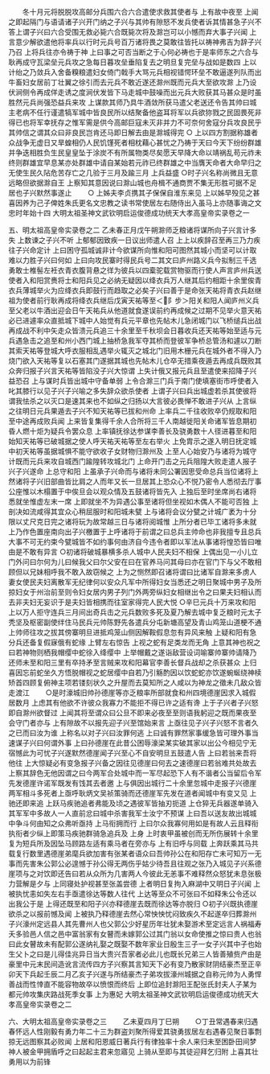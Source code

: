 <!-- { "loadSidebar": true } -->
　　冬十月元将脱脱攻高邮分兵围六合六合遣使求救其使者与  上有故中夜至  上闻之即起隔门与语请诸子兴开门纳之子兴与其帅有隙怒不发兵使者诉其情甚急子兴不答上谓子兴曰六合受围无救必毙六合既毙次将及滁岂可以小憾而弃大事子兴闻  上言意少解欲遣他将率兵以行时元兵号百万诸将畏之莫敢往皆托以祷神弗吉为辞子兴乃召  上将兵往亦令祷于神  上曰事之可否当断之于心何必祷也于是率师东之六合与耿再成守瓦梁垒元兵攻之急每日暮攻垒垂陷复去之明旦复完垒与战如是数四  上以计绐之乃敛兵入舍备糗粮遣妇女倚门戟手大骂元兵相视错愕环垒不敢逼遂列队而出牛畜妇女居前丁壮翼之徐引而去元兵不敢近遂还滁州既而元兵大至欲攻滁  上乃设伏涧侧令再成佯走诱之度涧伏发皆下马走城中鼓噪而出元兵大败获其马甚众是时虽胜然元兵尚强恐益兵来攻  上谋款其师乃具牛酒敛所获马遣父老送还令告其帅曰城主老病不任行谨遣犒军城中皆良民所以结聚备他盗耳将军以兵欲狝戮之民固畏死非得已也将军幸抚存之惟军需是供今高邮巨寇未灭非并力不可奈何舍寇分兵攻良民乎其帅信之谓其众曰非良民岂肯还马即日解去由是滁城得完
○  上以四方割据称雄者众战争无虚日又旱蝗相仍人民饥馑死者相枕藉心甚忧之乃祷于天曰今天下纷纷群雄并争迭相胜负生民皇皇坠于涂炭不有所属物类尽矣愿天早降大命以靖祸乱苟元祚未终则群雄宜早息某亦处群雄中请自某始若元祚已终群雄之中当膺天命者大命早归之无使生民久阽危苦存亡之几验于三月及踰三月  上兵益盛
○时子兴名称尚微且无意远略但欲据滁自王  上察知其意因说曰滁山城也舟楫不通商贾不集无形胜可据不足居也子兴默然事遂止
　　○  上姊夫李贞携其子保保自淮东来见  上以姊早殁见之甚喜因养为己子俾姓朱氏更名文忠教之读书常使居左右随侍出入虽马上亦随事诲之文忠时年始十四
大明太祖圣神文武钦明启运俊德成功统天大孝高皇帝实录卷之一

五、明太祖高皇帝实录卷之二
乙未春正月戊午朔滁师乏粮诸将谋所向子兴言计多失  上数谏之子兴不听  上郁郁因致疾一日议出师遣人召  上上以疾辞召至再三乃力疾往子兴命定计  上曰困守孤城诚非计今欲谋所向惟和阳可图然其城小而坚可以计取难以力胜子兴曰何如  上曰向攻民寨时得民兵号二其文曰庐州路义兵今拟制三千选勇敢士椎髻左衽衣青衣腹背悬之徉为彼兵以四槖驼载赏物驱而行使人声言庐州兵送使者入和阳赏赉将士和阳兵见之必纳无疑因以绛衣兵万人继其后约相距十余里俟青衣兵薄城举火为应绛衣兵即鼓行而趋取之必矣子兴曰善于是命张天祐将青衣兵赵继祖为使者前行耿再成将绛衣兵继后戊寅天祐等至＜阝步＞阳关和阳人闻庐州义兵至父老以牛酒出迎会日午天祐兵从他道就食遂误前约再成候之过期不见举火意天祐必已进遽率众直抵城下城中人始觉有兵元平章也先帖木儿急闭城门以飞桥缒兵出战再成战不利中矢走众皆溃元兵追三十余里至千秋坝会日暮收兵还天祐等始至适与元兵遇急击之追至和州小西门城上抽桥急我军夺其桥而登彼军争桥总管汤和遽以刀断其索天祐等登城大呼衣服相乱遇举火辄灭之城北门旧用木栅元兵在城外者不得入乃烧门欲入天祐等复以石塞其门遂据其城也先帖木儿仓卒无措乘夜遁去再成兵既败其众奔归报子兴言天祐等皆陷没子兴大惊谓  上失计俄又报元兵且至遣使来招降子兴益恐召  上与谋时兵皆出城中守备单弱  上令合滁三门兵于南门使填塞街市呼使者入叱其膝行以见子兴子兴喻之多失辞众欲杀使者  上谓子兴曰兵出城虚若杀其使彼将谓我怯杀之以灭口是速其来也不如纵之归扬以大言彼必畏惮不敢进子兴从  上言纵之往明日元兵果遁去子兴不知天祐等已拔和州命  上率兵二千往收败卒仍规取和阳至中途再成败兵闻  上来皆复集得千余人合所将三千人南越徙阳关命诸军皆息期初昏人燃十炬为疑兵令罢众息  上率镇抚徐达参谋李善长及骁勇数十人径进暮至和阳始知天祐等已破城据之使人呼天祐天祐等至左右举火  上免胄示之遂入明日抚定城中初天祐等虽据城惧不能守欲收子女财物归滁州及  上至人心始安乃与诸将为城守计既而元兵来攻自城西门踰隍转攻城北门  上命开门击之元兵阻隍大败走遣人报子兴子兴遂命  上总守和阳  上虽承子兴命而与诸将未同公署因思受命总兵当位诸将上然诸将子兴旧部曲皆比肩之人而年又长一旦居其上恐众心不悦乃密令人悉彻去厅事公座惟以木榻置于中俟旦会以观众情及五鼓诸将皆先入  上独后至时坐席尚右诸将悉就坐惟虚左末一席  上即就坐不为异遇公事至诸将但坐视如木偶人不能可否独  上剖决如流咸得其宜众心稍屈服时和阳城未甓  上与诸将会议分甓之计城广袤为十分限以丈尺克日完之诸将玩为故常越三日与诸将阅城惟
上所分者已毕工诸将多未就  上乃作色置座南向出子兴檄置于上呼诸将于前谓之曰总兵主帅命也非我擅专且总兵大事不可无约束今甓城皆不如约事何由济自今违令者即以军法从事诸将惶恐皆曰唯由是不敢有异言
○初诸将破城暴横多杀人城中人民夫妇不相保  上偶出见一小儿立门外问曰尔何为儿曰候我父曰尔父安在曰在官养马问其母曰亦在官门下与父不敢相顾但以兄妹相呼我不敢入故窃候之  上为之恻然即召诸将谓曰比诸军自滁来多虏人妻女使民夫妇离散军无纪律何以安众凡军中所得妇女当悉还之明日聚城中男子及所掠妇女于州治前至则令妇女居内男子列门外两旁纵妇女相继出令之曰果夫妇相认而去非夫妇无妄识于是夫妇皆相携而往室家得完人民大悦
○辛巳元兵十万来攻和阳  上以万人拒守连兵三月间出奇兵击之元兵数败多死及夏乃解去城中复乏粮时元太子秃坚及枢密副使绊住马民兵元帅陈野先各遣兵分屯新塘高望及青山鸡笼山道梗不通  上帅师往攻之拔其傍寨明旦进抵鸡笼山侧因解鞍假息忽有异风来触  上疑和阳有急分兵还备复假寐俄有蛇缘  上臂左右惊告  上视之蛇有足类龙而无角  上意其神也祝之曰若神物则栖我帽缨中蛇徐入绛缨中  上举帽戴之遂诣敌营设词喻寨帅寨帅请降乃还师未至和阳三里有卒持矛至言贼来攻和阳幕官李善长督兵战却之杀获甚众  上归喜因忘前蛇坐久方悟脱帽视之蛇居缨中自若乃引觞酌因以饮蛇蛇亦饮遂蜿蜒绕神椟矫首四顾复俯神主项若镂刻状久之升屋而去莫知所之人咸以为神龙之徵未几敌众皆走渡江
　　○是时濠城旧帅孙德崖等亦乏粮率所部就食和州四境德崖因求入城假居数月  上虑其有他欲不许彼众我寡力不能拒不得已许之适有谗  上于子兴者子兴怒即自滁州欲督过  上闻其将至谓众曰公旦不即来必夜至至则语我躬迎之既而果夜至会守门者亦与  上有隙故不以报先迎子兴至馆始来言  上亟往见子兴子兴怒不言者久之已而曰汝为谁
上称名以对子兴曰汝罪何逃  上曰诚有罪然家事缓急皆可理外事当速谋子兴曰何谓外事  上曰孙德崖在此昔公困辱濠梁某实破其家以出公今相见宁无宿憾此为可忧子兴遂默然德崖闻子兴至心不自安明旦五鼓遣人告  上曰若翁来吾将他往  上大惊疑必有变急报子兴备之因往见德崖曰何去之速德崖曰若翁难共处故去  上察其辞色无他因谓之曰今两军合处城中而一军尽起恐下人有不谐者公当留后令军先发德崖许诺军既发有饯其去者邀  上与俱因出城行二十余里忽城中走报子兴德崖两军相斗多死者上亟呼耿炳文吴祯策骑而还德崖军先发在道者闻城中有变又见  上驰还即来追  上跃马疾驰追者弗能及顷之遇彼军皆抽刃扼道  上仓猝无兵器遂单骑入其军军中多故人一人直前忿曰城中杀害我军士汝宁不预谋  上曰吾以送友故出城城中争斗何由知之众弗听亟持  上马衔拥而行  上曰尔众我寡何用如是有故人云且释衔执衔者少纵上即策马疾驰群骑急追兵及  上身  上时衷甲虽被创而无所伤展转十余里复为短兵所及因坠马顾路左适有乘马者在旁亦与  上有旧呼与同载  上奔跃乘其马共载复行数里遇德崖弟麾兵欲加害有张某者语众曰吾帅孙公在和阳存亡未可知万一无事而先害朱公郭公必遑憾于孙公得无两伤乎姑少待吾且往观之张乃入城见子兴系德崖项与之对饮即还告曰若从众所为几害两人今彼此无恙事不难释然众怒犹未息张极力营解是夕与  上同寝处护视甚至张盖尝德  上者明日复拘入麻湖中又明日子兴闻  上被执忧恚如失左右手亟遣徐达等数人往代  上达等至众不可张曰不如释朱公令还以出我公于是  上得还既至和阳子兴亦释德崖去既而徐达等亦脱归
○初子兴既执德崖欲杀之以报前憾及闻  上被执乃释德崖去然心常怏怏忧闷致疾久不起遂卒归葬滁州子兴濠州定远县人其先曹州人也父郭公少好星历年壮犹未娶游术至定远言人祸福寿夭多验邑人信之邑中富翁家有女瞽而未嫁郭公过其门翁以女命使推之惊曰贵人也翁曰此女瞽故未有配郭公遂纳礼娶之既娶不数年家业日殷生三子一女子兴其中子也始生父卜之曰是儿得佳兆异日当大贵兴吾家者必此儿也既长兄弟三人皆善殖赀产由是豪里中元末民间造讹言流传四方子兴察其言知天下必有变乃散家财阴结豪杰至正辛卯天下兵起壬辰二月乙亥子兴遂与所结豪杰子弟攻拔濠州城据之自称元帅为人勇悍善战而性悻直不能容物故卒以愤恨而终后  上即位追封滁阳王配张氏封夫人子某为都元帅攻集庆路战死季女事  上为惠妃
大明太祖圣神文武钦明启运俊德成功统天大孝高皇帝实录卷之二

六、大明太祖高皇帝实录卷之三
　　乙未夏四月丁巳朔
　　○丁丑常遇春来归遇春怀远人性刚毅有勇力年二十三为群盗刘聚所得爱其骁勇拔居左右遇春见聚日事剽掠无远图察其必败闻  上居和阳恩威日著兵行有律独率十余人来归未至困卧田间梦神人被金甲拥盾呼之曰起起主君来忽寤见  上骑从至即与其徒迎拜乞归附  上喜其壮勇用以为前锋
